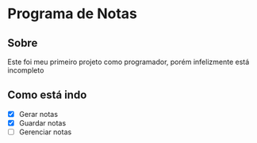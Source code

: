 # Programa de Notas
## Sobre
Este foi meu primeiro projeto como programador, porém infelizmente está incompleto

## Como está indo
- [x] Gerar notas 
- [x] Guardar notas
- [ ] Gerenciar notas
